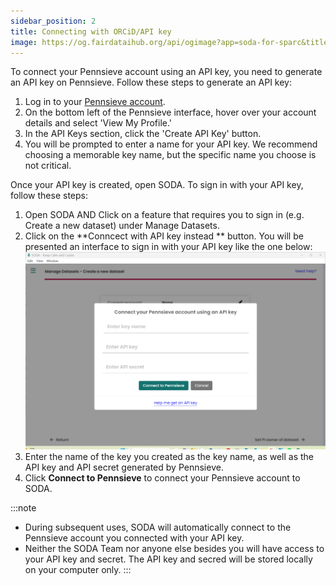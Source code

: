 ```yaml
---
sidebar_position: 2
title: Connecting with ORCiD/API key
image: https://og.fairdataihub.org/api/ogimage?app=soda-for-sparc&title=Installing%20the%20Pennsieve%20agent&description=Common%20errors%20and%20their%20solutions
---
```


To connect your Pennsieve account using an API key, you need to generate an API key on Pennsieve. Follow these steps to generate an API key:

1. Log in to your [Pennsieve account](https://app.pennsieve.io/).
2. On the bottom left of the Pennsieve interface, hover over your account details and select 'View My Profile.'
3. In the API Keys section, click the 'Create API Key' button.
4. You will be prompted to enter a name for your API key. We recommend choosing a memorable key name, but the specific name you choose is not critical.

Once your API key is created, open SODA. To sign in with your API key, follow these steps:

1. Open SODA AND Click on a feature that requires you to sign in (e.g. Create a new dataset) under Manage Datasets.
2. Click on the **Conncect with API key instead ** button. You will be presented an interface to sign in with your API key like the one below:
   ![](https://github.com/fairdataihub/SODA-for-SPARC/blob/staging/docs/documentation/Connect-to-pennsieve/pennsieve-api-key-sign-in.png?raw=true)
3. Enter the name of the key you created as the key name, as well as the API key and API secret generated by Pennsieve.
4. Click **Connect to Pennsieve** to connect your Pennsieve account to SODA.

:::note

- During subsequent uses, SODA will automatically connect to the Pennsieve account you connected with your API key.
- Neither the SODA Team nor anyone else besides you will have access to your API key and secret. The API key and secred will be stored locally on your computer only.
  :::

<PageFeedback />
